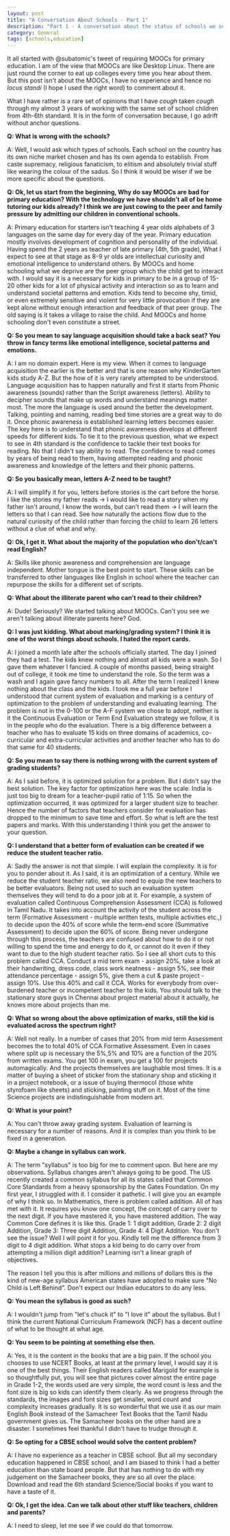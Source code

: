 ```yaml
---
layout: post
title: "A Conversation About Schools - Part 1"
description: "Part 1 - A conversation about the status of schools we see in India and alternates we think of."
category: General
tags: [schools,education]
---
```


It all started with @subatomic's tweet of requiring MOOCs for primary education. I am of the view that MOOCs are like Desktop Linux. There are just round the corner to eat up colleges every time you hear about them. But this post isn't about the MOOCs, I have no experience and hence no *locus standi* (I hope I used the right word) to comment about it.

What I have rather is a rare set of opinions that I have *cough* taken *cough* through my almost 3 years of working with the same set of school children from 4th-6th standard. It is in the form of conversation because, I go adrift without anchor questions.

**Q: What is wrong with the schools?**

A: Well, I would ask which types of schools. Each school on the country has its own niche market chosen and has its own agenda to establish. From caste supremacy, religious fanaticism, to elitism and absolutely trivial stuff like wearing the colour of the sadus. So I think it would be wiser if we be more specific about the questions.

**Q: Ok, let us start from the beginning, Why do say MOOCs are bad for primary education? With the technology we have shouldn't all of be home tutoring our kids already? I think we are just cowing to the peer and family pressure by admitting our children in conventional schools.**

A: Primary education for starters isn't teaching 4 year olds alphabets of 3 languages on the same day for every day of the year. Primary education mostly involves development of cognition and personality of the individual. Having spend the 2 years as teacher of late primary (4th, 5th grade), What I expect to see at that stage as 8-9 yr olds are intellectual curiosity and emotional intelligence to understand others. By MOOCs and home schooling what we deprive are the peer group which the child get to interact with. I would say it is a necessary for kids in primary to be in a group of 15-20 other kids for a lot of physical activity and interaction so as to learn and understand societal patterns and emotion. Kids tend to become shy, timid, or even extremely sensitive and violent for very little provocation if they are kept alone without enough interaction and feedback of that peer group. The old saying is it takes a village to raise the child. And MOOCs and home schooling don't even constitute a street.

**Q: So you mean to say language acquisition should take a back seat? You throw in fancy terms like emotional intelligence, societal patterns and emotions.**

A: I am no domain expert. Here is my view. When it comes to language acquisition the earlier is the better and that is one reason why KinderGarten kids study A-Z. But the how of it is very rarely attempted to be understood. Language acquisition has to happen naturally and first it starts from Phonic awareness (sounds) rather than the Script awareness (letters). Ability to decipher sounds that make up words and understand meanings matter most. The more the language is used around the better the development. Talking, pointing and naming, reading bed time stories are a great way to do it. Once phonic awareness is established learning letters becomes easier. The key here is to understand that phonic awareness develops at different speeds for different kids. To tie it to the previous question, what we expect to see in 4th standard is the confidence to tackle their text books for reading. No that I didn't say ability to read. The confidence to read comes by years of being read to them, having attempted reading and phonic awareness and knowledge of the letters and their phonic patterns.

**Q: So you basically mean, letters A-Z need to be taught?**

A: I will simplify it for you, letters before stories is the cart before the horse. I like the stories my father reads -> I would like to read a story when my father isn't around, I know the words, but can't read them -> I will learn the letters so that I can read. See how naturally the actions flow due to the natural curiosity of the child rather than forcing the child to learn 26 letters without a clue of what and why.

**Q: Ok, I get it. What about the majority of the population who don't/can't read English?**

A: Skills like phonic awareness and comprehension are language independent. Mother tongue is the best point to start. These skills can be transferred to other languages like English in school where the teacher can repurpose the skills for a different set of scripts.

**Q: What about the illiterate parent who can't read to their children?**

A: Dude! Seriously? We started talking about MOOCs. Can't you see we aren't talking about illiterate parents here? God.

**Q: I was just kidding. What about marking/grading system? I think it is one of the worst things about schools. I hated the report cards.**

A: I joined a month late after the schools officially started. The day I joined they had a test. The kids knew nothing and almost all kids were a wash. So I gave them whatever I fancied. A couple of months passed, being straight out of college, it took me time to understand the role. So the  term was a wash and I again gave fancy numbers to all. After the term I realized I knew nothing about the class and the kids. I took me a full year before I understood that current system of evaluation and marking is a century of optimization to the problem of understanding and evaluating learning. The problem is not in the 0-100 or the A-F system we chose to adopt, neither is it the Continuous Evaluation or Term End Evaluation strategy we follow, it is in the people who do the evaluation. There is a big difference between a teacher who has to evaluate 15 kids on three domains of academics, co-curricular and extra-curricular activities and another teacher who has to do that same for 40 students.

**Q: So you mean to say there is nothing wrong with the current system of grading students?**

A: As I said before, it is optimized solution for a problem. But I didn't say the best solution. The key factor for optimization here was the scale. India is just too big to dream for a teacher-pupil ratio of 1:15. So when the optimization occurred, it was optimized for a larger student size to teacher. Hence the number of factors that teachers consider for evaluation has dropped to the minimum to save time and effort. So what is left are the test papers and marks. With this understanding I think you get the answer to your question.

**Q: I understand that a better form of evaluation can be created if we reduce the student teacher ratio.**

A: Sadly the answer is not that simple. I will explain the complexity. It is for you to ponder about it. As I said, it is an optimization of a century. While we reduce the student teacher ratio, we also need to equip the new teachers to be better evaluators. Being not used to such an evaluation system themselves they will tend to do a poor job at it. For example, a system of evaluation called Continuous Comprehension Assessment (CCA) is followed in Tamil Nadu. It takes into account the activity of the student across the term (Formative Assessment - multiple written tests, multiple activities etc.,) to decide upon the 40% of score while the term-end score (Summative Assessment) to decide upon the 60% of score. Being never undergone through this process, the teachers are confused about how to do it or not willing to spend the time and energy to do it, or cannot do it even if they want to due to the high student teacher ratio. So I see all short cuts to this problem called CCA. Conduct a mid term exam - assign 20%, take a look at their handwriting, dress code, class work neatness - assign 5%, see their attendance percentage - assign 5%, give them a cut & paste project - assign 10%. Use this 40% and call it CCA. Works for everybody from over-burdened teacher or incompetent teacher to the kids. You should talk to the stationary store guys in Chennai about project material about it actually, he knows more about projects than me.

**Q: What so wrong about the above optimization of marks, still the kid is evaluated across the spectrum right?**

A: Well not really. In a number of cases that 20% from mid term Assessment becomes the to total 40% of CCA Formative Assessment. Even in cases where split up is necessary the 5%,5% and 10% are a function of the 20% from written exams. You get 100 in exam, you get a 100 for projects automagically.
And the projects themselves are laughable most times. It is a matter of buying a sheet of sticker from the stationary shop and sticking it in a project notebook, or a issue of buying thermocol (those white styrofoam like sheets) and sticking, painting stuff on it. Most of the time Science projects are indistinguishable from modern art.

**Q: What is your point?**

A: You can't throw away grading system. Evaluation of learning is necessary for a number of reasons. And it is complex than you think to be fixed in a generation.

**Q: Maybe a change in syllabus can work.**

A: The term "syllabus" is too big for me to comment upon. But here are my observations. Syllabus changes aren't always going to be good. The US recently created a common syllabus for all its states called that Common Core Standards from a heavy sponsorship by the Gates Foundation. On my first year, I struggled with it. I consider it pathetic. I will give you an example of why I think so. In Mathematics, there is problem called addition. All of has met with it. It requires you know one concept, the concept of carry over to the next digit. If you have mastered it, you have mastered addition. The way Common Core defines it is like this. Grade 1: 1 digit addition, Grade 2: 2 digit Addition, Grade 3: Three digit Addition, Grade 4: 4 Digit Addition. You don't see the issue? Well I will point it for you. Kindly tell me the difference from 3 digit to 4 digit addition. What stops a kid being to do carry over from attempting a million digit addition? Learning isn't a linear graph of objectives.

The reason I tell you this is after millions and millions of dollars this is the kind of new-age syllabus American states have adopted to make sure "No Child is Left Behind". Don't expect our Indian educators to do any less.

**Q: You mean the syllabus is good as such?**

A: I wouldn't jump from "let's chuck it" to "I love it" about the syllabus. But I think the current National Curriculum Framework (NCF) has a decent outline of what to be thought at what age.

**Q: You seem to be pointing at something else then.**

A: Yes, it is the content in the books that are a big pain. If the school you chooses to use NCERT Books, at least at the primary level, I would say it is one of the best things. Their English readers called Marigold for example is so thoughtfully put, you will see that pictures cover almost the entire page in Grade 1-2, the words used are very simple, the word count is less and the font size is big so kids can identify them clearly. As we progress through the standards, the images and font sizes get smaller, word count and complexity increases gradually. It is so wonderful that we use it as our main English Book instead of the Samacheer Text Books that the Tamil Nadu government gives us. The Samacheer books on the other hand are a disaster. I sometimes feel thankful I didn't have to trudge through it.

**Q: So opting for a CBSE school would solve the content problem?**

A: I have no experience as a teacher in CBSE school. But all my secondary education happened in CBSE school, and I am biased to think I had a better education than state board people. But that has nothing to do with my judgement on the Samacheer books, they are so all over the place. Download and read the 6th standard Science/Social books if you want to have a taste of it.

**Q: Ok, I get the idea. Can we talk about other stuff like teachers, children and parents?**

A: I need to sleep, let me see if we could do that tomorrow.
